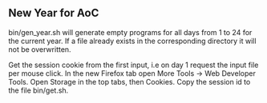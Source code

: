 

## New Year for AoC
bin/gen_year.sh will generate empty programs for all days from 1 to 24
for the current year.  If a file already exists in the corresponding
directory it will not be overwritten.

Get the session cookie from the first input, i.e on day 1 request the
input file per mouse click. In the new Firefox tab open More Tools ->
Web Developer Tools. Open Storage in the top tabs, then Cookies. Copy
the session id to the file bin/get.sh.
